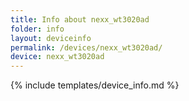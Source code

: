 ```yaml
---
title: Info about nexx_wt3020ad
folder: info
layout: deviceinfo
permalink: /devices/nexx_wt3020ad/
device: nexx_wt3020ad
---
```

{% include templates/device_info.md %}

